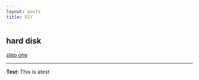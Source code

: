 ```yaml
---
layout: posts
title: DIY
---
```


## hard disk
[step one](https://azadehdarabi.github.io/assets/images/step-one.jpg "for making barrette")





---
**Test**: This is atest
